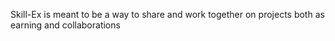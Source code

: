 Skill-Ex is meant to be a way to share and work together on projects both as earning and collaborations
